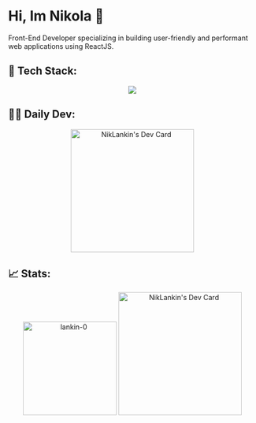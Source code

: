 # Hi, Im Nikola 👋


 <p>Front-End Developer specializing in building user-friendly and performant web applications using ReactJS. </p>

 ## 🔧 Tech Stack:
 
<p align="center">
  <a href="https://skillicons.dev">
    <img src="https://skillicons.dev/icons?i=html,css,js,react,redux,styledcomponents,tailwind,threejs,vite,postman,linux,git,github" />
  </a>
</p>




 ## 👨‍💻 Daily Dev:

 <p align="center">
 <a href="https://app.daily.dev/lankin0"><img src="https://api.daily.dev/devcards/e052db8f83234f60a43b904ed488aa64.png?r=tr7" width="250" alt="NikLankin's Dev Card"/></a>
 </p>

 ## 📈 Stats:

 <p align="center">
  <img height="190em" src="https://github-readme-stats.vercel.app/api/top-langs/?username=lankin-0&layout=compact&theme=dark" alt=lankin-0 />
   <a href="https://app.daily.dev/lankin0"><img src="https://api.daily.dev/devcards/e052db8f83234f60a43b904ed488aa64.png?r=tr7" width="250" alt="NikLankin's Dev Card"/></a>
 </p>













